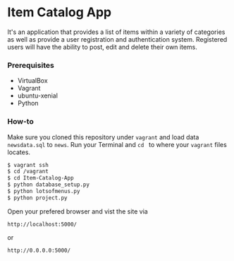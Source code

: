 # Item Catalog App

It's an application that provides a list of items within a variety of categories as well as provide a user registration and authentication system. Registered users will have the ability to post, edit and delete their own items.

### Prerequisites

  - VirtualBox
  - Vagrant
  - ubuntu-xenial
  - Python


### How-to
Make sure you cloned this repository under ```vagrant``` and load data ```newsdata.sql``` to ```news```.
Run your Terminal and ```cd ``` to where your ```vagrant``` files locates.

```sh
$ vagrant ssh
$ cd /vagrant
$ cd Item-Catalog-App
$ python database_setup.py
$ python lotsofmenus.py
$ python project.py
```
Open your prefered browser and vist the site via
```
http://localhost:5000/
```
or
```
http://0.0.0.0:5000/
```
